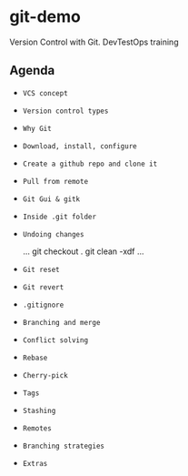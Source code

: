 # git-demo
Version Control with Git. DevTestOps training


## Agenda
- ```VCS concept```
- ```Version control types```
- ```Why Git```
- ```Download, install, configure```
- ```Create a github repo and clone it```
- ```Pull from remote```
- ```Git Gui & gitk```
- ```Inside .git folder```
- ```Undoing changes```

     ...
     git checkout . 
    git clean -xdf 
    ...
- ```Git reset```  
- ```Git revert```
- ```.gitignore```
- ```Branching and merge```
- ```Conflict solving```
- ```Rebase```
- ```Cherry-pick```
- ```Tags```
- ```Stashing```
- ```Remotes```
- ```Branching strategies```
- ```Extras```
